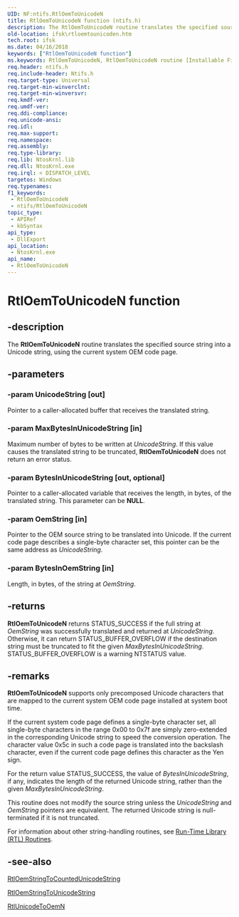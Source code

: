 ```yaml
---
UID: NF:ntifs.RtlOemToUnicodeN
title: RtlOemToUnicodeN function (ntifs.h)
description: The RtlOemToUnicodeN routine translates the specified source string into a Unicode string, using the current system OEM code page.
old-location: ifsk\rtloemtounicoden.htm
tech.root: ifsk
ms.date: 04/16/2018
keywords: ["RtlOemToUnicodeN function"]
ms.keywords: RtlOemToUnicodeN, RtlOemToUnicodeN routine [Installable File System Drivers], ifsk.rtloemtounicoden, ntifs/RtlOemToUnicodeN, rtlref_7159eedf-5a97-4dc5-a9e8-c4a7f2ac2ee2.xml
req.header: ntifs.h
req.include-header: Ntifs.h
req.target-type: Universal
req.target-min-winverclnt: 
req.target-min-winversvr: 
req.kmdf-ver: 
req.umdf-ver: 
req.ddi-compliance: 
req.unicode-ansi: 
req.idl: 
req.max-support: 
req.namespace: 
req.assembly: 
req.type-library: 
req.lib: NtosKrnl.lib
req.dll: NtosKrnl.exe
req.irql: < DISPATCH_LEVEL
targetos: Windows
req.typenames: 
f1_keywords:
 - RtlOemToUnicodeN
 - ntifs/RtlOemToUnicodeN
topic_type:
 - APIRef
 - kbSyntax
api_type:
 - DllExport
api_location:
 - NtosKrnl.exe
api_name:
 - RtlOemToUnicodeN
---
```


# RtlOemToUnicodeN function


## -description

The <b>RtlOemToUnicodeN</b> routine translates the specified source string into a Unicode string, using the current system OEM code page.

## -parameters

### -param UnicodeString [out]


Pointer to a caller-allocated buffer that receives the translated string.

### -param MaxBytesInUnicodeString [in]


Maximum number of bytes to be written at <i>UnicodeString</i>. If this value causes the translated string to be truncated, <b>RtlOemToUnicodeN</b> does not return an error status.

### -param BytesInUnicodeString [out, optional]


Pointer to a caller-allocated variable that receives the length, in bytes, of the translated string. This parameter can be <b>NULL</b>.

### -param OemString [in]


Pointer to the OEM source string to be translated into Unicode. If the current code page describes a single-byte character set, this pointer can be the same address as <i>UnicodeString</i>.

### -param BytesInOemString [in]


Length, in bytes, of the string at <i>OemString</i>.

## -returns

<b>RtlOemToUnicodeN</b> returns STATUS_SUCCESS if the full string at <i>OemString</i> was successfully translated and returned at <i>UnicodeString</i>. Otherwise, it can return STATUS_BUFFER_OVERFLOW if the destination string must be truncated to fit the given <i>MaxBytesInUnicodeString</i>. STATUS_BUFFER_OVERFLOW is a warning NTSTATUS value.

## -remarks

<b>RtlOemToUnicodeN</b> supports only precomposed Unicode characters that are mapped to the current system OEM code page installed at system boot time. 

If the current system code page defines a single-byte character set, all single-byte characters in the range 0x00 to 0x7f are simply zero-extended in the corresponding Unicode string to speed the conversion operation. The character value 0x5c in such a code page is translated into the backslash character, even if the current code page defines this character as the Yen sign. 

For the return value STATUS_SUCCESS, the value of <i>BytesInUnicodeString</i>, if any, indicates the length of the returned Unicode string, rather than the given <i>MaxBytesInUnicodeString</i>. 

This routine does not modify the source string unless the <i>UnicodeString</i> and <i>OemString</i> pointers are equivalent. The returned Unicode string is null-terminated if it is not truncated. 

For information about other string-handling routines, see <a href="/windows-hardware/drivers/ddi/_kernel/#run-time-library-rtl-routines">Run-Time Library (RTL) Routines</a>.

## -see-also

<a href="/windows-hardware/drivers/ddi/ntifs/nf-ntifs-rtloemstringtocountedunicodestring">RtlOemStringToCountedUnicodeString</a>



<a href="/windows-hardware/drivers/ddi/ntifs/nf-ntifs-rtloemstringtounicodestring">RtlOemStringToUnicodeString</a>



<a href="/windows-hardware/drivers/ddi/ntifs/nf-ntifs-rtlunicodetooemn">RtlUnicodeToOemN</a>
